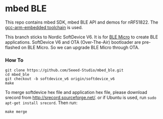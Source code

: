 mbed BLE
========

This repo contains mbed SDK, mbed BLE API and demos for nRF51822. The [gcc-arm-embedded toolchain][] is used.

This branch sticks to Nordic SoftDevice V6. It is for [BLE Micro][] to create BLE applications.
SoftDevice V6 and OTA (Over-The-Air) bootloader are pre-flashed on BLE Micro. So we can upgrade BLE Micro through OTA.


### How To
```
git clone https://github.com/Seeed-Studio/mbed_ble.git
cd mbed_ble
git checkout -b softdevice_v6 origin/softdevice_v6
make
```

To merge softdevice hex file and application hex file, please download srecord from http://srecord.sourceforge.net/.
or if Ubuntu is used, run `sudo apt-get install srecord`. Then run:

```
make merge
```



[gcc-arm-embedded toolchain]: https://launchpad.net/gcc-arm-embedded
[BLE Micro]: http://www.seeedstudio.com/depot/Seeed-Micro-BLE-Module-w-CortexM0-Based-nRF51822-SoC-p-1975.html?cPath=19_21

